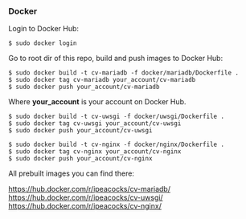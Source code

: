 ### Docker

Login to Docker Hub:
```
$ sudo docker login
```
Go to root dir of this repo, build and push images to Docker Hub:
```
$ sudo docker build -t cv-mariadb -f docker/mariadb/Dockerfile .
$ sudo docker tag cv-mariadb your_account/cv-mariadb
$ sudo docker push your_account/cv-mariadb
```
Where **your_account** is your account on Docker Hub.
```
$ sudo docker build -t cv-uwsgi -f docker/uwsgi/Dockerfile .
$ sudo docker tag cv-uwsgi your_account/cv-uwsgi
$ sudo docker push your_account/cv-uwsgi
```
```
$ sudo docker build -t cv-nginx -f docker/nginx/Dockerfile .
$ sudo docker tag cv-nginx your_account/cv-nginx
$ sudo docker push your_account/cv-nginx
```
All prebuilt images you can find there:

https://hub.docker.com/r/ipeacocks/cv-mariadb/    
https://hub.docker.com/r/ipeacocks/cv-uwsgi/    
https://hub.docker.com/r/ipeacocks/cv-nginx/    
